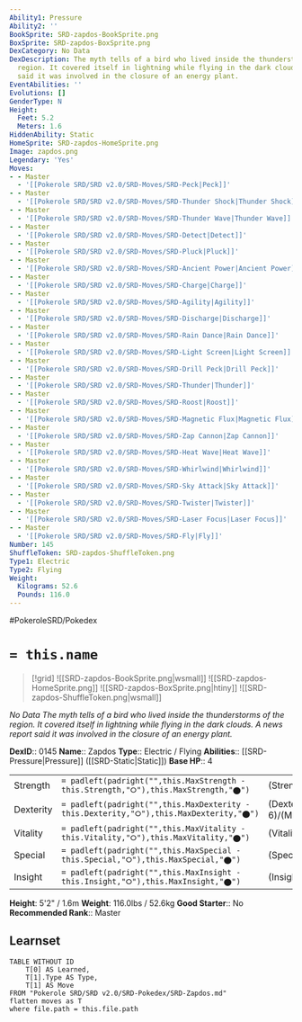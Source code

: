 ```yaml
---
Ability1: Pressure
Ability2: ''
BookSprite: SRD-zapdos-BookSprite.png
BoxSprite: SRD-zapdos-BoxSprite.png
DexCategory: No Data
DexDescription: The myth tells of a bird who lived inside the thunderstorms of the
  region. It covered itself in lightning while flying in the dark clouds. A news report
  said it was involved in the closure of an energy plant.
EventAbilities: ''
Evolutions: []
GenderType: N
Height:
  Feet: 5.2
  Meters: 1.6
HiddenAbility: Static
HomeSprite: SRD-zapdos-HomeSprite.png
Image: zapdos.png
Legendary: 'Yes'
Moves:
- - Master
  - '[[Pokerole SRD/SRD v2.0/SRD-Moves/SRD-Peck|Peck]]'
- - Master
  - '[[Pokerole SRD/SRD v2.0/SRD-Moves/SRD-Thunder Shock|Thunder Shock]]'
- - Master
  - '[[Pokerole SRD/SRD v2.0/SRD-Moves/SRD-Thunder Wave|Thunder Wave]]'
- - Master
  - '[[Pokerole SRD/SRD v2.0/SRD-Moves/SRD-Detect|Detect]]'
- - Master
  - '[[Pokerole SRD/SRD v2.0/SRD-Moves/SRD-Pluck|Pluck]]'
- - Master
  - '[[Pokerole SRD/SRD v2.0/SRD-Moves/SRD-Ancient Power|Ancient Power]]'
- - Master
  - '[[Pokerole SRD/SRD v2.0/SRD-Moves/SRD-Charge|Charge]]'
- - Master
  - '[[Pokerole SRD/SRD v2.0/SRD-Moves/SRD-Agility|Agility]]'
- - Master
  - '[[Pokerole SRD/SRD v2.0/SRD-Moves/SRD-Discharge|Discharge]]'
- - Master
  - '[[Pokerole SRD/SRD v2.0/SRD-Moves/SRD-Rain Dance|Rain Dance]]'
- - Master
  - '[[Pokerole SRD/SRD v2.0/SRD-Moves/SRD-Light Screen|Light Screen]]'
- - Master
  - '[[Pokerole SRD/SRD v2.0/SRD-Moves/SRD-Drill Peck|Drill Peck]]'
- - Master
  - '[[Pokerole SRD/SRD v2.0/SRD-Moves/SRD-Thunder|Thunder]]'
- - Master
  - '[[Pokerole SRD/SRD v2.0/SRD-Moves/SRD-Roost|Roost]]'
- - Master
  - '[[Pokerole SRD/SRD v2.0/SRD-Moves/SRD-Magnetic Flux|Magnetic Flux]]'
- - Master
  - '[[Pokerole SRD/SRD v2.0/SRD-Moves/SRD-Zap Cannon|Zap Cannon]]'
- - Master
  - '[[Pokerole SRD/SRD v2.0/SRD-Moves/SRD-Heat Wave|Heat Wave]]'
- - Master
  - '[[Pokerole SRD/SRD v2.0/SRD-Moves/SRD-Whirlwind|Whirlwind]]'
- - Master
  - '[[Pokerole SRD/SRD v2.0/SRD-Moves/SRD-Sky Attack|Sky Attack]]'
- - Master
  - '[[Pokerole SRD/SRD v2.0/SRD-Moves/SRD-Twister|Twister]]'
- - Master
  - '[[Pokerole SRD/SRD v2.0/SRD-Moves/SRD-Laser Focus|Laser Focus]]'
- - Master
  - '[[Pokerole SRD/SRD v2.0/SRD-Moves/SRD-Fly|Fly]]'
Number: 145
ShuffleToken: SRD-zapdos-ShuffleToken.png
Type1: Electric
Type2: Flying
Weight:
  Kilograms: 52.6
  Pounds: 116.0
---
```


#PokeroleSRD/Pokedex

# `= this.name`

> [!grid]
> ![[SRD-zapdos-BookSprite.png|wsmall]]
> ![[SRD-zapdos-HomeSprite.png]]
> ![[SRD-zapdos-BoxSprite.png|htiny]]
> ![[SRD-zapdos-ShuffleToken.png|wsmall]]


*No Data*
*The myth tells of a bird who lived inside the thunderstorms of the region. It covered itself in lightning while flying in the dark clouds. A news report said it was involved in the closure of an energy plant.*

**DexID**:: 0145
**Name**:: Zapdos
**Type**:: Electric / Flying
**Abilities**:: [[SRD-Pressure|Pressure]] ([[SRD-Static|Static]])
**Base HP**:: 4

|           |                                                                                        |                                          |
| --------- | -------------------------------------------------------------------------------------- | ---------------------------------------- |
| Strength  | `= padleft(padright("",this.MaxStrength - this.Strength,"⭘"),this.MaxStrength,"⬤")`    | (Strength::5)/(MaxStrength::5)   |
| Dexterity | `= padleft(padright("",this.MaxDexterity - this.Dexterity,"⭘"),this.MaxDexterity,"⬤")` | (Dexterity:: 6)/(MaxDexterity::6) |
| Vitality  | `= padleft(padright("",this.MaxVitality - this.Vitality,"⭘"),this.MaxVitality,"⬤")`    | (Vitality::5)/(MaxVitality::5)   |
| Special   | `= padleft(padright("",this.MaxSpecial - this.Special,"⭘"),this.MaxSpecial,"⬤")`       | (Special::7)/(MaxSpecial::7)     |
| Insight   | `= padleft(padright("",this.MaxInsight - this.Insight,"⭘"),this.MaxInsight,"⬤")`       | (Insight::5)/(MaxInsight::5)     |

**Height**: 5'2" / 1.6m
**Weight**: 116.0lbs / 52.6kg
**Good Starter**:: No
**Recommended Rank**:: Master

## Learnset

```dataview
TABLE WITHOUT ID
    T[0] AS Learned,
    T[1].Type AS Type,
    T[1] AS Move
FROM "Pokerole SRD/SRD v2.0/SRD-Pokedex/SRD-Zapdos.md"
flatten moves as T
where file.path = this.file.path
```
